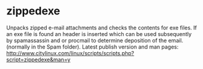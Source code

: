 # zippedexe
Unpacks zipped e-mail attachments and checks the contents for
exe files. If an exe file is found an header is inserted which can be used 
subsequently by spamassassin and or procmail to determine deposition of the
email. (normally in the Spam folder). Latest publish version and man pages: http://www.citylinux.com/linux/scripts/scripts.php?script=zippedexe&man=y
